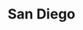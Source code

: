 ---
title: "San Diego"
hashtag: "san-diego"
borders:
  - Pacific Ocean
subdivision-of:
  - California
tags:
  - City
  - California
  - Pacific Ocean
---